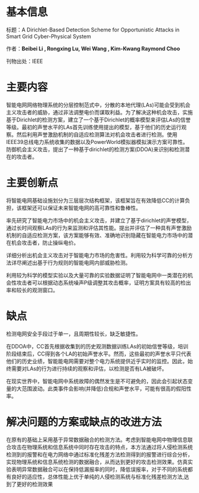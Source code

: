 # 基本信息

标题：A Dirichlet-Based Detection Scheme for Opportunistic Attacks in Smart Grid Cyber-Physical System 

作者：**Beibei Li ,  Rongxing Lu,  Wei Wang ,  Kim-Kwang Raymond Choo** 

刊物出处：IEEE

# 主要内容

​		智能电网网络物理系统的分层控制范式中，分散的本地代理(LAs)可能会受到机会主义攻击者的威胁，通过非法调整电价而谋取利益。为了解决这种机会攻击，实施基于Dirichlet的检测方案，建立了一个基于Dirichlet的概率模型来评估LAs的信誉等级。最初的声誉水平的LAs首先训练使用提出的模型，基于他们的历史运行观察。然后利用声誉激励机制的自适应检测算法对机会攻击者进行检测。使用IEEE39总线电力系统收集的数据以及PowerWorld模拟器模拟演示方案可靠性。防御机会主义攻击，提出了一种基于dirichlet的检测方案(DDOA)来识别和检测潜在的攻击者。

# 主要创新点

​		将智能电网基础设施划分为三层层次结构框架，该框架旨在有效降低CC的计算负担，该框架还可以保证未来智能电网的高可靠性和鲁棒性。

​		率先研究了智能电力市场中的机会主义攻击，并建立了基于dirichlet的声誉模型，通过长时间观察LAs的行为来监测和评估其性能。提出并评估了一种具有声誉激励机制的自适应检测方案，该方案能够有效、准确地识别隐藏在智能电力市场中的潜在机会攻击者，防止操纵电价。

​		详细分析出机会主义攻击对于智能电力市场的危害性。利用较为科学可靠的分析方法详尽阐述出基于行为规则的智能电网内部威胁检测。

​		利用较为科学的模型实验以及大量可靠的实验数据证明了智能电网中一类潜在的机会性攻击者可以根据动态系统噪声P级调整其攻击概率，证明方案具有较高的检出率和较长的观测窗口。

# 缺点

检测电网安全手段过于单一，且周期性较长，缺乏敏捷性。

​	在DDOA中，CC首先根据收集到的历史观测数据训练LAs的初始信誉等级，培训阶段结束后，CC得到各个LA的初始声誉水平。然而，这些最初的声誉水平只代表他们的历史业绩，智能能电网需要对整个电力系统提供近乎实时的监控。因此，始终需要对LAs的行为进行持续的观察和评估，以检测是否有LA被破坏。

​	在现实世界中，智能电网中系统故障的偶然发生是不可避免的，因此会引起状态变量的大范围波动。此类事件会影响(并降低)合规和声誉水平，可能有很高的假阳性率。

# 解决问题的方案或缺点的改进方法

​		在原有的基础上采用基于异常数据融合的检测方法。考虑到智能电网中物理信息联合攻击在物理系统和信息系统中同时存在攻击的特点，本方法通过将人侵检测系统检测到的报警和在电力网络中通过标准化残差方法检测得到的报警进行综合分析，实现物理系统和信息系统检测的数据融合，从而达到更好的攻击检测效果。仿真实验表明异常数据融合可以在保持低漏报率的同时，降低误报率，对于不同的系统都有良好的适应性，总体性能上优于单纯的人侵检测系统与标准化残差检测方法,达到了更好的检测效果



